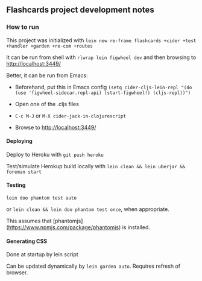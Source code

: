 ## Flashcards project development notes

### How to run

This project was initialized with `lein new re-frame flashcards +cider +test +handler +garden +re-com +routes`

It can be run from shell with `rlwrap lein figwheel dev` and then browsing to
[http://localhost:3449/](http://localhost:3449/)

Better, it can be run from Emacs:
- Beforehand, put this in Emacs config `(setq cider-cljs-lein-repl "(do (use
  'figwheel-sidecar.repl-api) (start-figwheel!) (cljs-repl))")`

- Open one of the .cljs files
- `C-c M-J` or `M-X cider-jack-in-clojurescript`
- Browse to [http://localhost:3449/](http://localhost:3449/)

#### Deploying

Deploy to Heroku with `git push heroku`

Test/simulate Herokup build locally with `lein clean && lein uberjar && foreman start`

#### Testing

`lein doo phantom test auto`

or `lein clean && lein doo phantom test once`, when appropriate.

This assumes that [phantomjs] (https://www.npmjs.com/package/phantomjs) is installed.

#### Generating CSS

Done at startup by lein script

Can be updated dynamically by `lein garden auto`. Requires refresh of browser.

